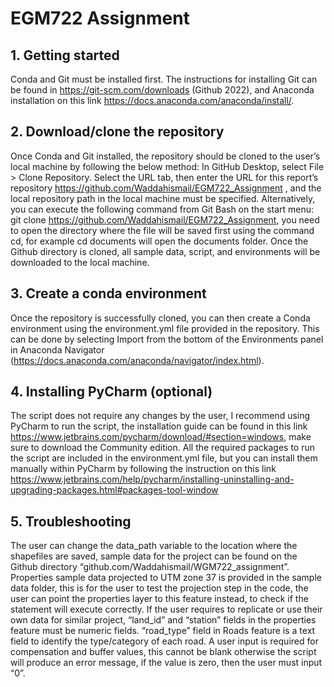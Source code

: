 # EGM722 Assignment
## 1. Getting started
Conda and Git must be installed first. The instructions for installing Git can be found in https://git-scm.com/downloads (Github 2022), and Anaconda installation on this link https://docs.anaconda.com/anaconda/install/.

## 2. Download/clone the repository
Once Conda and Git installed, the repository should be cloned to the user’s local machine by following the below method:
In GitHub Desktop, select File > Clone Repository. Select the URL tab, then enter the URL for this report’s repository https://github.com/Waddahismail/EGM722_Assignment , and the local repository path in the local machine must be specified. Alternatively, you can execute the following command from Git Bash on the start menu: git clone https://github.com/Waddahismail/EGM722_Assignment, you need to open the directory where the file will be saved first using the command cd, for example cd documents will open the documents folder. 
Once the Github directory is cloned, all sample data, script, and environments will be downloaded to the local machine.
 

## 3. Create a conda environment
Once the repository is successfully cloned, you can then create a Conda environment using the environment.yml file provided in the repository. This can be done by  selecting Import from the bottom of the Environments panel in Anaconda Navigator (https://docs.anaconda.com/anaconda/navigator/index.html).

## 4. Installing PyCharm (optional)
The script does not require any changes by the user, I recommend using PyCharm to run the script, the installation guide can be found in this link https://www.jetbrains.com/pycharm/download/#section=windows, make sure to download the Community edition.
All the required packages to run the script are included in the environment.yml file, but you can install them manually within PyCharm by following the instruction on this link https://www.jetbrains.com/help/pycharm/installing-uninstalling-and-upgrading-packages.html#packages-tool-window

## 5. Troubleshooting
The user can change the data_path variable to the location where the shapefiles are saved, sample data for the project can be found on the Github directory “github.com/Waddahismail/WGM722_assignment”.
Properties sample data projected to UTM zone 37 is provided in the sample data folder, this is for the user to test the projection step in the code, the user can point the properties layer to this feature instead, to check if the statement will execute correctly.
If the user requires to replicate or use their own data for similar project, “land_id” and “station” fields in the properties feature must be numeric fields. “road_type” field in Roads feature is a text field to identify the type/category of each road.
A user input is required for compensation and buffer values, this cannot be blank otherwise the script will produce an error message, if the value is zero, then the user must input “0”.

